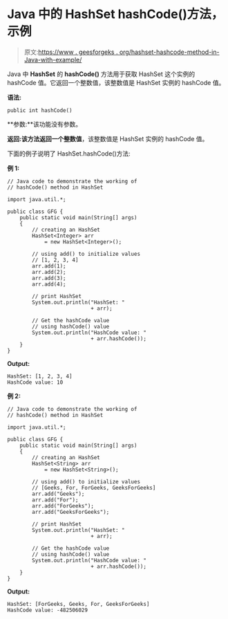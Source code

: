 # Java 中的 HashSet hashCode()方法，示例

> 原文:[https://www . geesforgeks . org/hashset-hashcode-method-in-Java-with-example/](https://www.geeksforgeeks.org/hashset-hashcode-method-in-java-with-example/)

Java 中 **HashSet** 的 **hashCode()** 方法用于获取 HashSet 这个实例的 hashCode 值。它返回一个整数值，该整数值是 HashSet 实例的 hashCode 值。

**语法:**

```
public int hashCode()
```

**参数:**该功能没有参数。

**返回:**该方法返回一个**整数值**，该整数值是 HashSet 实例的 hashCode 值。

下面的例子说明了 HashSet.hashCode()方法:

**例 1:**

```
// Java code to demonstrate the working of
// hashCode() method in HashSet

import java.util.*;

public class GFG {
    public static void main(String[] args)
    {
        // creating an HashSet
        HashSet<Integer> arr
            = new HashSet<Integer>();

        // using add() to initialize values
        // [1, 2, 3, 4]
        arr.add(1);
        arr.add(2);
        arr.add(3);
        arr.add(4);

        // print HashSet
        System.out.println("HashSet: "
                           + arr);

        // Get the hashCode value
        // using hashCode() value
        System.out.println("HashCode value: "
                           + arr.hashCode());
    }
}
```

**Output:**

```
HashSet: [1, 2, 3, 4]
HashCode value: 10

```

**例 2:**

```
// Java code to demonstrate the working of
// hashCode() method in HashSet

import java.util.*;

public class GFG {
    public static void main(String[] args)
    {
        // creating an HashSet
        HashSet<String> arr
            = new HashSet<String>();

        // using add() to initialize values
        // [Geeks, For, ForGeeks, GeeksForGeeks]
        arr.add("Geeks");
        arr.add("For");
        arr.add("ForGeeks");
        arr.add("GeeksForGeeks");

        // print HashSet
        System.out.println("HashSet: "
                           + arr);

        // Get the hashCode value
        // using hashCode() value
        System.out.println("HashCode value: "
                           + arr.hashCode());
    }
}
```

**Output:**

```
HashSet: [ForGeeks, Geeks, For, GeeksForGeeks]
HashCode value: -482506029

```
